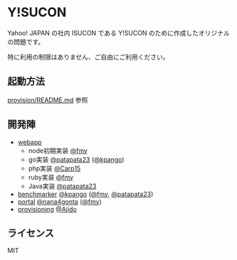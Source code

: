 # Y!SUCON

Yahoo! JAPAN の社内 ISUCON である Y!SUCON のために作成したオリジナルの問題です。

特に利用の制限はありません、ご自由にご利用ください。


## 起動方法

[provision/README.md](provisioning/README.md) 参照

## 開発陣

- [webapp](https://github.com/yahoojapan/yisucon/tree/master/webapp)
  - node初期実装 [@fmy](https://github.com/fmy)
  - go実装 [@patapata23](https://github.com/patapata23) ([@kpango](https://github.com/kpango))
  - php実装 [@Carp15](https://github.com/Carp15)
  - ruby実装 [@fmy](https://github.com/fmy)
  - Java実装 [@patapata23](https://github.com/patapata23)
- [benchmarker](https://github.com/yahoojapan/yisucon/tree/master/benchmarker)   [@kpango](https://github.com/kpango) ([@fmy](https://github.com/fmy), [@patapata23](https://github.com/patapata23))
- [portal](https://github.com/yahoojapan/yisucon/tree/master/portal)   [@nana4gonta](https://github.com/nana4gonta) ([@fmy](https://github.com/fmy))
- [provisioning](https://github.com/yahoojapan/yisucon/tree/master/provisioning)   [@Ajido](https://github.com/Ajido)

## ライセンス
MIT
